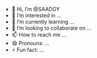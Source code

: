- 👋 Hi, I’m @SAADGY
- 👀 I’m interested in ...
- 🌱 I’m currently learning ...
- 💞️ I’m looking to collaborate on ...
- 📫 How to reach me ...
- 😄 Pronouns: ...
- ⚡ Fun fact: ...

<!---
SAADGY/SAADGY is a ✨ special ✨ repository because its `README.md` (this file) appears on your GitHub profile.
You can click the Preview link to take a look at your changes.
--->
